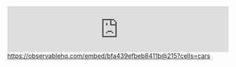 [<iframe width="100%" height="105" frameborder="0"
  src="https://observablehq.com/embed/bfa439efbeb8411b?cells=cars"></iframe>
](https://observablehq.com/embed/bfa439efbeb8411b@215?cells=cars)https://observablehq.com/embed/bfa439efbeb8411b@215?cells=cars
